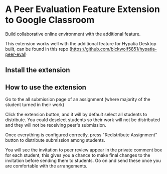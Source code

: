 # A Peer Evaluation Feature Extension to Google Classroom
Build collaborative online environment with the additional feature.

This extension works well with the additional feature for Hypatia Desktop built, can be found in this repo (https://github.com/blckwolf5851/hypatia-peer-eval)

## Install the extension


## How to use the extension
Go to the all submission page of an assignment (where majority of the student turned in their work)

Click the extension button, and it will by default select all students to distribute. You could deselect students so their work will not be distributed and they will not be receiving peer's submission.

Once everything is configured correctly, press "Redistribute Assignment" button to distribute submission among students.

You will see the invitation to peer review appear in the private comment box for each student, this gives you a chance to make final changes to the invitation before sending them to students. Go on and send these once you are comfortable with the arrangements.
